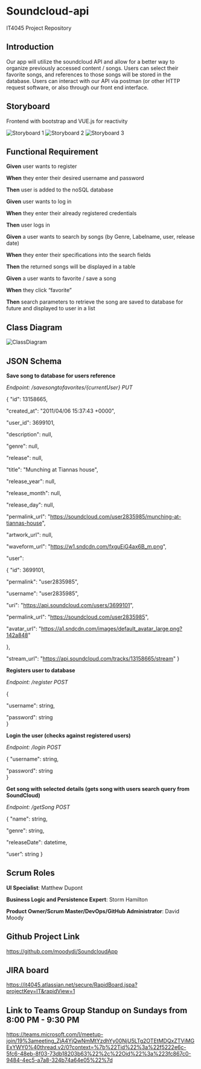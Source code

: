 # Soundcloud-api
IT4045 Project Repository

## Introduction

Our app will utilize the soundcloud API and allow for a better way to organize previously accessed content / songs. Users can select their favorite songs, and references to those songs will be stored in the database. Users can interact with our API via postman (or other HTTP request software, or also through our front end interface. 

## Storyboard
Frontend with bootstrap and VUE.js for reactivity

![Storyboard 1](https://user-images.githubusercontent.com/55035232/93726478-50ea2b00-fb84-11ea-8f24-1465de54c8b0.png)
![Storyboard 2](https://user-images.githubusercontent.com/55035232/93726481-521b5800-fb84-11ea-9d73-ba484b4b5a52.png)
![Storyboard 3](https://user-images.githubusercontent.com/55035232/93726484-53e51b80-fb84-11ea-923f-aa2961ab83a6.png)




## Functional Requirement

**Given** user wants to register

**When** they enter their desired username and password 

**Then** user is added to the noSQL database



**Given** user wants to log in

**When** they enter their already registered credentials

**Then** user logs in 



**Given** a user wants to search by songs (by Genre, Labelname, user, release date)

**When** they enter their specifications into the search fields

**Then** the returned songs will be displayed in a table



**Given** a user wants to favorite / save a song

**When** they click “favorite” 

**Then** search parameters to retrieve the song are saved to database for future and displayed to user in a list



## Class Diagram
![ClassDiagram](https://user-images.githubusercontent.com/55035232/93726319-614dd600-fb83-11ea-8984-5c3740f2d723.PNG)

## JSON Schema

**Save song to database for users reference** 

*Endpoint: /savesongtofavorites/{currentUser} PUT*

{
  "id": 13158665,
  
  "created_at": "2011/04/06 15:37:43 +0000",
  
  "user_id": 3699101,
  
  "description": null,
  
  "genre": null,
  
  "release": null,
  
  "title": "Munching at Tiannas house",
  
  "release_year": null,
  
  "release_month": null,
  
  "release_day": null,
  
  "permalink_url": "https://soundcloud.com/user2835985/munching-at-tiannas-house",
  
  "artwork_url": null,
  
  "waveform_url": "https://w1.sndcdn.com/fxguEjG4ax6B_m.png",
  
  "user": 
  
  {
   "id": 3699101,
    
   "permalink": "user2835985",
    
   "username": "user2835985",
    
   "uri": "https://api.soundcloud.com/users/3699101",
    
   "permalink_url": "https://soundcloud.com/user2835985",
    
   "avatar_url": "https://a1.sndcdn.com/images/default_avatar_large.png?142a848"
    
  },
  
  "stream_url": "https://api.soundcloud.com/tracks/13158665/stream"
}

**Registers user to database**

*Endpoint: /register POST* 

{

  "username": string,
  
  "password": string  
}




**Login the user (checks against registered users)** 

*Endpoint: /login POST* 

{
  "username": string,
  
  "password": string  
}

**Get song with selected details (gets song with users search query from SoundCloud)** 

*Endpoint: /getSong POST* 

{
  "name": string,
  
  "genre": string,
  
  "releaseDate": datetime,
  
  “user”: string
}


## Scrum Roles 
 
**UI Specialist**: Matthew Dupont

**Business Logic and Persistence Expert**: Storm Hamilton

**Product Owner/Scrum Master/DevOps/GitHub Administrator**: David Moody
    
## Github Project Link
https://github.com/moodydi/SoundcloudApp

## JIRA board
https://it4045.atlassian.net/secure/RapidBoard.jspa?projectKey=IT&rapidView=1

## Link to Teams Group Standup on Sundays from 8:00 PM - 9:30 PM

https://teams.microsoft.com/l/meetup-join/19%3ameeting_ZjA4YjQwNmMtYzdhYy00NjU5LTg2OTEtMDQxZTViMGExYWY0%40thread.v2/0?context=%7b%22Tid%22%3a%22f5222e6c-5fc6-48eb-8f03-73db18203b63%22%2c%22Oid%22%3a%223fc867c0-9484-4ec5-a7a8-324b74a64e05%22%7d
